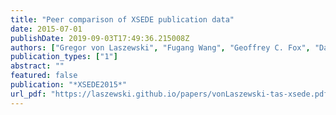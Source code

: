 ```yaml
---
title: "Peer comparison of XSEDE publication data"
date: 2015-07-01
publishDate: 2019-09-03T17:49:36.215008Z
authors: ["Gregor von Laszewski", "Fugang Wang", "Geoffrey C. Fox", "David L. Hart", "Thomas R. Furlani", "Robert L. DeLeon", "Steven M. Gallo"]
publication_types: ["1"]
abstract: ""
featured: false
publication: "*XSEDE2015*"
url_pdf: "https://laszewski.github.io/papers/vonLaszewski-tas-xsede.pdf"
---
```


